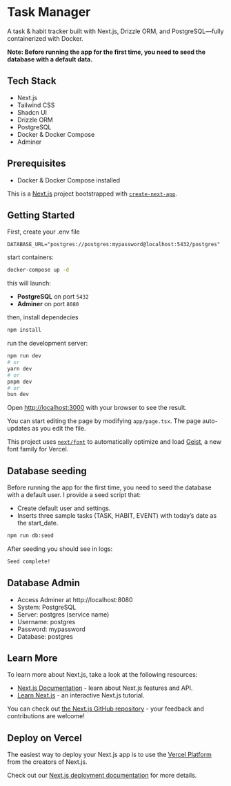 # Task Manager

A task & habit tracker built with Next.js, Drizzle ORM, and PostgreSQL—fully containerized with Docker.

**Note: Before running the app for the first time, you need to seed the database with a default data.**

## Tech Stack
- Next.js
- Tailwind CSS
- Shadcn UI
- Drizzle ORM
- PostgreSQL
- Docker & Docker Compose
- Adminer

## Prerequisites
- Docker & Docker Compose installed  

This is a [Next.js](https://nextjs.org) project bootstrapped with [`create-next-app`](https://nextjs.org/docs/app/api-reference/cli/create-next-app).

## Getting Started

First, create your .env file
```dotenv
DATABASE_URL="postgres://postgres:mypassword@localhost:5432/postgres"
```

start containers: 
```bash
docker-compose up -d
```

this will launch:
- **PostgreSQL** on port `5432`
- **Adminer** on port `8080`

then, install dependecies
```bash
npm install
```

run the development server:
```bash
npm run dev
# or
yarn dev
# or
pnpm dev
# or
bun dev
```

Open [http://localhost:3000](http://localhost:3000) with your browser to see the result.

You can start editing the page by modifying `app/page.tsx`. The page auto-updates as you edit the file.

This project uses [`next/font`](https://nextjs.org/docs/app/building-your-application/optimizing/fonts) to automatically optimize and load [Geist](https://vercel.com/font), a new font family for Vercel.

## Database seeding
Before running the app for the first time, you need to seed the database with a default user. I provide a seed script that:
- Create default user and settings.
- Inserts three sample tasks (TASK, HABIT, EVENT) with today’s date as the start_date.

```bash
npm run db:seed
```

After seeding you should see in logs:
```bash
Seed complete!
```

## Database Admin
- Access Adminer at http://localhost:8080
- System: PostgreSQL
- Server: postgres (service name)
- Username: postgres
- Password: mypassword
- Database: postgres

## Learn More

To learn more about Next.js, take a look at the following resources:

- [Next.js Documentation](https://nextjs.org/docs) - learn about Next.js features and API.
- [Learn Next.js](https://nextjs.org/learn) - an interactive Next.js tutorial.

You can check out [the Next.js GitHub repository](https://github.com/vercel/next.js) - your feedback and contributions are welcome!

## Deploy on Vercel

The easiest way to deploy your Next.js app is to use the [Vercel Platform](https://vercel.com/new?utm_medium=default-template&filter=next.js&utm_source=create-next-app&utm_campaign=create-next-app-readme) from the creators of Next.js.

Check out our [Next.js deployment documentation](https://nextjs.org/docs/app/building-your-application/deploying) for more details.
